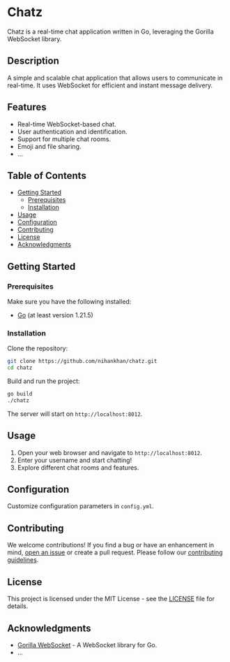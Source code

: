 
# Chatz

Chatz is a real-time chat application written in Go, leveraging the Gorilla WebSocket library.

## Description

A simple and scalable chat application that allows users to communicate in real-time. It uses WebSocket for efficient and instant message delivery.

## Features

- Real-time WebSocket-based chat.
- User authentication and identification.
- Support for multiple chat rooms.
- Emoji and file sharing.
- ...

## Table of Contents

- [Getting Started](#getting-started)
  - [Prerequisites](#prerequisites)
  - [Installation](#installation)
- [Usage](#usage)
- [Configuration](#configuration)
- [Contributing](#contributing)
- [License](#license)
- [Acknowledgments](#acknowledgments)

## Getting Started

### Prerequisites

Make sure you have the following installed:

- [Go](https://golang.org/dl/) (at least version 1.21.5)

### Installation

Clone the repository:

```bash
git clone https://github.com/nihankhan/chatz.git
cd chatz
```

Build and run the project:

```bash
go build
./chatz
```

The server will start on `http://localhost:8012`.

## Usage

1. Open your web browser and navigate to `http://localhost:8012`.
2. Enter your username and start chatting!
3. Explore different chat rooms and features.

## Configuration

Customize configuration parameters in `config.yml`.

## Contributing

We welcome contributions! If you find a bug or have an enhancement in mind, [open an issue](https://github.com/nihankhan/chatz/issues) or create a pull request. Please follow our [contributing guidelines](CONTRIBUTING.md).

## License

This project is licensed under the MIT License - see the [LICENSE](LICENSE) file for details.

## Acknowledgments

- [Gorilla WebSocket](https://github.com/gorilla/websocket) - A WebSocket library for Go.
- ...

```

